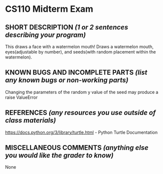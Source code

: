 # CS110 Midterm Exam

## SHORT DESCRIPTION *(1 or 2 sentences describing your program)*
This draws a face with a watermelon mouth! Draws a watermelon mouth, eyes(adjustable by number), and seeds(with random placement within the watermelon).
## KNOWN BUGS AND INCOMPLETE PARTS *(list any known bugs or non-working parts)*
Changing the parameters of the random y value of the seed may produce a raise ValueError
## REFERENCES *(any resources you use outside of class materials)* 
https://docs.python.org/3/library/turtle.html - Python Turtle Documentation
## MISCELLANEOUS COMMENTS *(anything else you would like the grader to know)* 
None